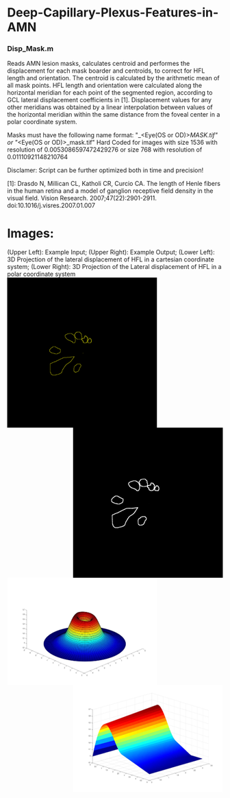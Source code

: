 # Deep-Capillary-Plexus-Features-in-AMN

### Disp_Mask.m

Reads AMN lesion masks, calculates centroid and performes the displacement for each mask boarder and centroids, to correct for HFL length and orientation. 
The centroid is calculated by the arithmetic mean of all mask points. 
HFL length and orientation were calculated along the horizontal meridian for each point of the segmented region, according to GCL lateral displacement coefficients in [1]. Displacement values for any other meridians was obtained by a linear interpolation between values of the horizontal meridian within the same distance from the foveal center in a polar coordinate system. 

Masks must have the following name format: "<Name>_<Eye(OS or OD)>_MASK.tif" or "<Name>_<Eye(OS or OD)>_mask.tif" 
Hard Coded for images with size 1536 with resolution of 0.0053086597472429276 or size 768 with resolution of 0.01110921148210764
  
Disclamer: Script can be further optimized both in time and precision!
  
[1]: Drasdo N, Millican CL, Katholi CR, Curcio CA. The length of Henle fibers in the human retina and a model of ganglion receptive field density in the visual field. Vision Research. 2007;47(22):2901-2911. doi:10.1016/j.visres.2007.01.007  
  
# Images:
(Upper Left): Example Input; (Upper Right): Example Output; (Lower Left): 3D Projection of the lateral displacement of HFL in a cartesian coordinate system;
(Lower Right): 3D Projection of the Lateral displacement of HFL in a polar coordinate system
<img align="left" src="Images/Input.jpg" height="350" width="350">  <img align="right" src="Images/Output.jpg" height="350" width="350">

<img align="left" src="Images/3D_Projection.jpg" height="250" width="350">  <img align="right" src="Images/Polar_Representation_3D.jpg" height="250" width="350">

